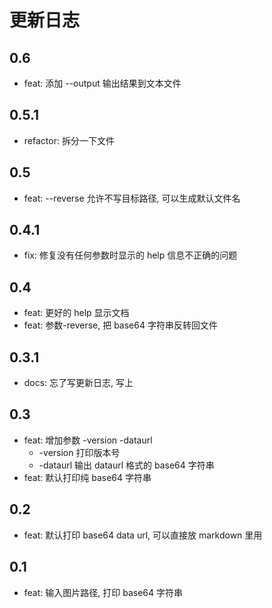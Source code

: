 # 更新日志

## 0.6
- feat: 添加 --output 输出结果到文本文件

## 0.5.1
- refactor: 拆分一下文件

## 0.5

- feat: --reverse 允许不写目标路径, 可以生成默认文件名

## 0.4.1

- fix: 修复没有任何参数时显示的 help 信息不正确的问题

## 0.4

- feat: 更好的 help 显示文档
- feat: 参数-reverse, 把 base64 字符串反转回文件

## 0.3.1

- docs: 忘了写更新日志, 写上

## 0.3

- feat: 增加参数 -version -dataurl
  - -version 打印版本号
  - -dataurl 输出 dataurl 格式的 base64 字符串
- feat: 默认打印纯 base64 字符串

## 0.2

- feat: 默认打印 base64 data url, 可以直接放 markdown 里用

## 0.1

- feat: 输入图片路径, 打印 base64 字符串
